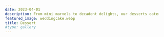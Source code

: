 ```yaml
---
date: 2023-04-01
description: From mini marvels to decadent delights, our desserts cater to every craving. Plus, we offer gluten-free and egg-free options, ensuring no guest misses out on the sweetness. Contact us to discuss your custom creations and make your celebration truly unforgettable!
featured_image: weddingcake.webp
title: Dessert
#type: gallery
---
```


